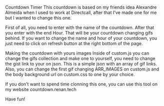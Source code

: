 Countdown Timer
This countdown is based on my friends idea Alexandre Almeida when I used to work at Directcall, after that I've made one for me but I wanted to change this one.

First of all, you need to enter with the name of the countdown. After that you enter with the end Hour. That will be your countdown changing gifs behind.
If you want to change the name and hour of your countdown, you just need to click on refresh button at the right bottom of the page.

Making the countdown with yours images
Inside of custom.js you can change the gifs collection and make one to yourself, you need to change the gist link to your on json. This is a simple json with an array of gif links.
Also, you can change the first gif changing ARR_IMAGES on custom.js and the body background url on custom.css to one by your choice.

If you don't want to spend time clonning this one, you can use this tool on my website countdown.renan.tech

Have fun!
